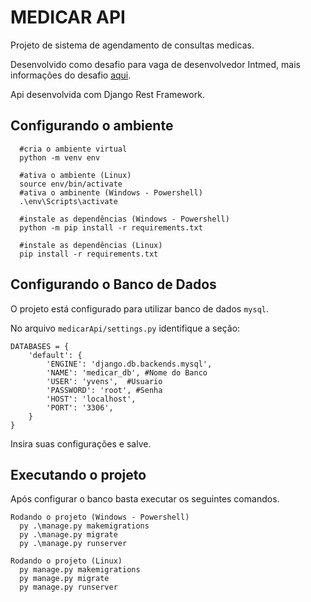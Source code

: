 # MEDICAR API
Projeto de sistema de agendamento de consultas medicas.  

Desenvolvido como desafio para vaga de desenvolvedor Intmed, mais informações do desafio [aqui](https://github.com/Intmed-Software/desafio).

Api desenvolvida com Django Rest Framework.

## Configurando o ambiente

```
  #cria o ambiente virtual
  python -m venv env
  
  #ativa o ambiente (Linux)
  source env/bin/activate
  #ativa o ambinente (Windows - Powershell)
  .\env\Scripts\activate
  
  #instale as dependências (Windows - Powershell)
  python -m pip install -r requirements.txt
  
  #instale as dependências (Linux)
  pip install -r requirements.txt
```

## Configurando o Banco de Dados

O projeto está configurado para utilizar banco de dados `mysql`.

No arquivo `medicarApi/settings.py` identifique a seção:

```
DATABASES = {
    'default': {
        'ENGINE': 'django.db.backends.mysql',
        'NAME': 'medicar_db', #Nome do Banco
        'USER': 'yvens',  #Usuario
        'PASSWORD': 'root', #Senha
        'HOST': 'localhost', 
        'PORT': '3306',
    }
}
```
Insira suas configurações e salve.


## Executando o projeto

Após configurar o banco basta executar os seguintes comandos.

```
Rodando o projeto (Windows - Powershell)
  py .\manage.py makemigrations
  py .\manage.py migrate
  py .\manage.py runserver
  
Rodando o projeto (Linux)
  py manage.py makemigrations
  py manage.py migrate
  py manage.py runserver
  
```